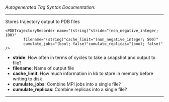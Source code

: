 _Autogenerated Tag Syntax Documentation:_

---
Stores trajectory output to PDB files

```
<PDBTrajectoryRecorder name="(string)"stride="(non_negative_integer; 100)"
        filename="(string)"cache_limit="(non_negative_integer; 500)"
        cumulate_jobs="(bool; false)"cumulate_replicas="(bool; false)" />
```

-   **stride**: How often in terms of cycles to take a snapshot and output to file?
-   **filename**: Name of output file
-   **cache_limit**: How much information in kb to store in memory before writing to disk
-   **cumulate_jobs**: Combine MPI jobs into a single file?
-   **cumulate_replicas**: Combine replicas into a single file?

---
